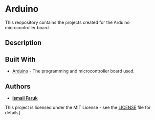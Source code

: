 # Arduino

This reopository contains the projects created for the Arduino microcontroller board.

## Description

## Built With

* [Arduino](https://www.arduino.cc/) - The programming and microcontroller board used.

## Authors

* [**Ismail Faruk**](https://github.com/ismailfaruk)

This project is licensed under the MIT License - see the [LICENSE](LICENSE) file for details]
